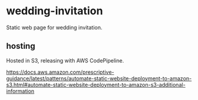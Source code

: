 # wedding-invitation

Static web page for wedding invitation.

## hosting

Hosted in S3, releasing with AWS CodePipeline.

https://docs.aws.amazon.com/prescriptive-guidance/latest/patterns/automate-static-website-deployment-to-amazon-s3.html#automate-static-website-deployment-to-amazon-s3-additional-information